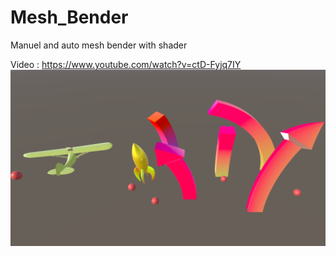 # Mesh_Bender
Manuel and auto mesh bender with shader

Video : https://www.youtube.com/watch?v=ctD-Fyjq7IY
![Screenshot](screenshot.png)

